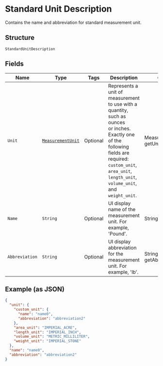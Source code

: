 
# Standard Unit Description

Contains the name and abbreviation for standard measurement unit.

## Structure

`StandardUnitDescription`

## Fields

| Name | Type | Tags | Description | Getter |
|  --- | --- | --- | --- | --- |
| `Unit` | [`MeasurementUnit`](../../doc/models/measurement-unit.md) | Optional | Represents a unit of measurement to use with a quantity, such as ounces<br>or inches. Exactly one of the following fields are required: `custom_unit`,<br>`area_unit`, `length_unit`, `volume_unit`, and `weight_unit`. | MeasurementUnit getUnit() |
| `Name` | `String` | Optional | UI display name of the measurement unit. For example, 'Pound'. | String getName() |
| `Abbreviation` | `String` | Optional | UI display abbreviation for the measurement unit. For example, 'lb'. | String getAbbreviation() |

## Example (as JSON)

```json
{
  "unit": {
    "custom_unit": {
      "name": "name0",
      "abbreviation": "abbreviation2"
    },
    "area_unit": "IMPERIAL_ACRE",
    "length_unit": "IMPERIAL_INCH",
    "volume_unit": "METRIC_MILLILITER",
    "weight_unit": "IMPERIAL_STONE"
  },
  "name": "name0",
  "abbreviation": "abbreviation2"
}
```

